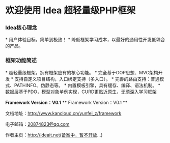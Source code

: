 # 欢迎使用 Idea 超轻量级PHP框架

<h3>Idea核心理念</h3>
* 用户体验目标，简单到极致！
* 降低框架学习成本，以最好的通用性开发低耦合的产品。

<h3>框架功能简述</h3>
* 超轻量级框架，拥有框架应有的核心功能。
* 完全基于OOP思想、MVC架构开发
* 支持自定义项目结构，入口绑定支持（多入口）。
* 完善的路由支持：普通模式、PATHINFO、伪静态等。
* 内置模板引擎，具有缓存、编译、语法机制。
* 数据层基于PDO，模型对象单例实现，CURD更贴近原生，无须深入学习框架

**Framework Version：V0.1**
** Framework Version：V0.1 **

文档地址：http://www.kancloud.cn/yunfei_z/framework

电子邮箱：20874823@qq.com

作者主页：http://ideait.net(备案中，暂不开放...)

